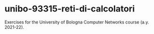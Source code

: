 # unibo-93315-reti-di-calcolatori
Exercises for the University of Bologna Computer Networks course (a.y. 2021-22).
